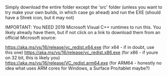 Simply download the entire folder except the 'src' folder (unless you want to try make your own builds, in which case go ahead) and run the EXE (should have a Shrek icon, but it may not)

IMPORTANT:
	You NEED 2019 Microsoft Visual C++ runtimes to run this. You likely already have them, but if not click on a link to download them from an official Microsoft source:
	
https://aka.ms/vs/16/release/vc_redist.x64.exe (for x64 - if in doubt, use this one)
https://aka.ms/vs/16/release/vc_redist.x86.exe (for x86 - if youre on 32 bit, this is likely you)
https://aka.ms/vs/16/release/VC_redist.arm64.exe (for ARM64 - honestly no idea what uses ARM cores for Windows, a Surface Pro/tablet maybe?)
